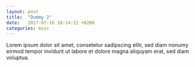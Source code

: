 ```yaml
---
layout: post
title:  "Dummy 2"
date:   2017-07-16 10:14:22 +0200
categories: misc
---
```


Lorem ipsum dolor sit amet, consetetur sadipscing elitr, sed diam nonumy eirmod tempor invidunt ut labore et dolore magna aliquyam erat, sed diam voluptua.